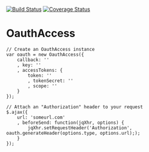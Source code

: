 [![Build Status](https://travis-ci.org/kiva/oauthaccess.png)](https://travis-ci.org/kiva/oauthaccess)
[![Coverage Status](https://coveralls.io/repos/kiva/OauthAccess/badge.svg)](https://coveralls.io/r/kiva/OauthAccess)
# OauthAccess

```
// Create an OauthAccess instance
var oauth = new OauthAccess({
    callback: ''
    , key: ''
    , accessTokens: {
        token: ''
        , tokenSecret: ''
        , scope: ''
    }
});

// Attach an "Authorization" header to your request
$.ajax({
	url: 'someurl.com'
	, beforeSend: function(jqXhr, options) {
		jqXhr.setRequestHeader('Authorization', oauth.generateHeader(options.type, options.url););
	}
});
```